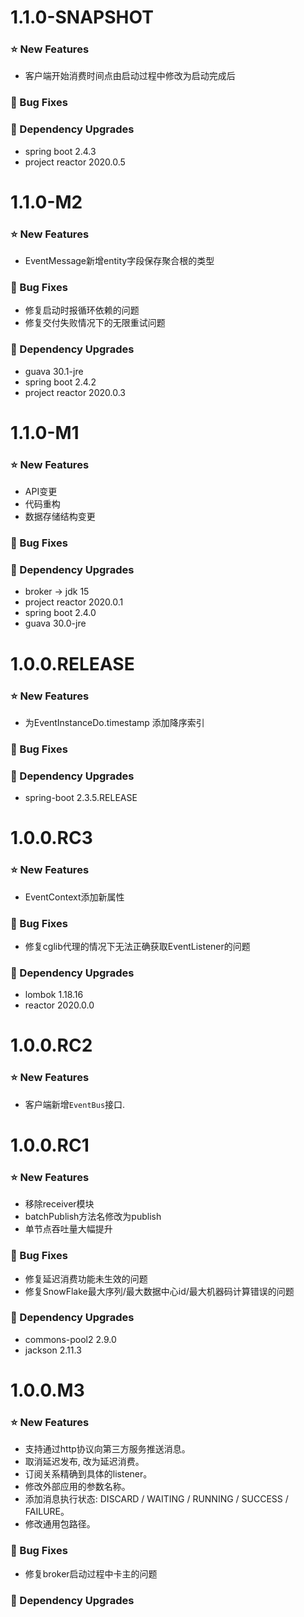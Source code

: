 # 1.1.0-SNAPSHOT

### ⭐ New Features

- 客户端开始消费时间点由启动过程中修改为启动完成后

### 🐞 Bug Fixes

### 🔨 Dependency Upgrades

- spring boot 2.4.3
- project reactor 2020.0.5

# 1.1.0-M2

### ⭐ New Features

- EventMessage新增entity字段保存聚合根的类型

### 🐞 Bug Fixes

- 修复启动时报循环依赖的问题
- 修复交付失败情况下的无限重试问题

### 🔨 Dependency Upgrades

- guava 30.1-jre
- spring boot 2.4.2
- project reactor 2020.0.3

# 1.1.0-M1

### ⭐ New Features

- API变更
- 代码重构
- 数据存储结构变更

### 🐞 Bug Fixes

### 🔨 Dependency Upgrades

- broker -> jdk 15
- project reactor 2020.0.1
- spring boot 2.4.0
- guava 30.0-jre

# 1.0.0.RELEASE

### ⭐ New Features

- 为EventInstanceDo.timestamp 添加降序索引

### 🐞 Bug Fixes

### 🔨 Dependency Upgrades

- spring-boot 2.3.5.RELEASE

# 1.0.0.RC3

### ⭐ New Features

- EventContext添加新属性

### 🐞 Bug Fixes

- 修复cglib代理的情况下无法正确获取EventListener的问题

### 🔨 Dependency Upgrades

- lombok 1.18.16
- reactor 2020.0.0

# 1.0.0.RC2

### ⭐ New Features

- 客户端新增`EventBus`接口.

# 1.0.0.RC1

### ⭐ New Features

- 移除receiver模块
- batchPublish方法名修改为publish
- 单节点吞吐量大幅提升

### 🐞 Bug Fixes

- 修复延迟消费功能未生效的问题
- 修复SnowFlake最大序列/最大数据中心id/最大机器码计算错误的问题

### 🔨 Dependency Upgrades

- commons-pool2 2.9.0
- jackson 2.11.3

# 1.0.0.M3

### ⭐ New Features

- 支持通过http协议向第三方服务推送消息。
- 取消延迟发布, 改为延迟消费。
- 订阅关系精确到具体的listener。
- 修改外部应用的参数名称。
- 添加消息执行状态: DISCARD / WAITING / RUNNING / SUCCESS / FAILURE。
- 修改通用包路径。

### 🐞 Bug Fixes

- 修复broker启动过程中卡主的问题

### 🔨 Dependency Upgrades

